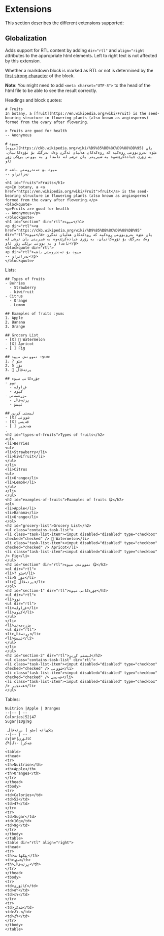 # Extensions

This section describes the different extensions supported:

## Globalization

Adds support for RTL content by adding `dir="rtl"` and `align="right` attributes to the appropriate html elements. Left
to right text is not affected by this extension.

Whether a markdown block is marked as RTL or not is determined by
the [first strong character](https://en.wikipedia.org/wiki/Bi-directional_text#Strong_characters) of the block.

**Note**: You might need to add `<meta charset="UTF-8">` to the head of the html file to be able to see the result
correctly.

Headings and block quotes:

```````````````````````````````` example
# Fruits
In botany, a [fruit](https://en.wikipedia.org/wiki/Fruit) is the seed-bearing structure in flowering plants (also known as angiosperms) formed from the ovary after flowering.

> Fruits are good for health
-- Anonymous

# میوە
[میوە](https://ckb.wikipedia.org/wiki/%D9%85%DB%8C%D9%88%DB%95) یان مێوە بەروبوومی ڕوەکیە کە ڕوەکەکان ھەڵیان ئەگرن وەک بەرگێک بۆ تۆوەکانیان، بە زۆری جیادەکرێتەوە بە شیرینی یان ترشی لە تامدا و بە بوونی بڕێکی زۆر ئاو

> میوە بۆ تەندروستی باشە
-- نەزانراو
.
<h1 id="fruits">Fruits</h1>
<p>In botany, a <a href="https://en.wikipedia.org/wiki/Fruit">fruit</a> is the seed-bearing structure in flowering plants (also known as angiosperms) formed from the ovary after flowering.</p>
<blockquote>
<p>Fruits are good for health
-- Anonymous</p>
</blockquote>
<h1 id="section" dir="rtl">میوە</h1>
<p dir="rtl"><a href="https://ckb.wikipedia.org/wiki/%D9%85%DB%8C%D9%88%DB%95" dir="rtl">میوە</a> یان مێوە بەروبوومی ڕوەکیە کە ڕوەکەکان ھەڵیان ئەگرن وەک بەرگێک بۆ تۆوەکانیان، بە زۆری جیادەکرێتەوە بە شیرینی یان ترشی لە تامدا و بە بوونی بڕێکی زۆر ئاو</p>
<blockquote dir="rtl">
<p dir="rtl">میوە بۆ تەندروستی باشە
-- نەزانراو</p>
</blockquote>
````````````````````````````````

Lists:

```````````````````````````````` example
## Types of fruits
- Berries
  - Strawberry
  - kiwifruit
- Citrus
  - Orange
  - Lemon

## Examples of fruits :yum:
1. Apple
2. Banana
3. Orange

## Grocery List
- [X] 􏿽 Watermelon
- [X] Apricot
- [ ] Fig 

## نموونەی میوە :yum:
1. ? سێو
2. 5 مۆز 
3. 􏿽 پرتەقاڵ

## جۆرەکانی میوە
- توو
  - فڕاولە
  - کیوی
- مزرەمەنی
  - پڕتەقاڵ
  - لیمۆ

## لیستی کڕین
- [X] شووتی
- [X] قەیسی
- [ ] هەنجیر
.
<h2 id="types-of-fruits">Types of fruits</h2>
<ul>
<li>Berries
<ul>
<li>Strawberry</li>
<li>kiwifruit</li>
</ul>
</li>
<li>Citrus
<ul>
<li>Orange</li>
<li>Lemon</li>
</ul>
</li>
</ul>
<h2 id="examples-of-fruits">Examples of fruits 😋</h2>
<ol>
<li>Apple</li>
<li>Banana</li>
<li>Orange</li>
</ol>
<h2 id="grocery-list">Grocery List</h2>
<ul class="contains-task-list">
<li class="task-list-item"><input disabled="disabled" type="checkbox" checked="checked" /> 􏿽 Watermelon</li>
<li class="task-list-item"><input disabled="disabled" type="checkbox" checked="checked" /> Apricot</li>
<li class="task-list-item"><input disabled="disabled" type="checkbox" /> Fig</li>
</ul>
<h2 id="section" dir="rtl">نموونەی میوە 😋</h2>
<ol dir="rtl">
<li>? سێو</li>
<li>5 مۆز</li>
<li>􏿽 پرتەقاڵ</li>
</ol>
<h2 id="section-1" dir="rtl">جۆرەکانی میوە</h2>
<ul dir="rtl">
<li>توو
<ul dir="rtl">
<li>فڕاولە</li>
<li>کیوی</li>
</ul>
</li>
<li>مزرەمەنی
<ul dir="rtl">
<li>پڕتەقاڵ</li>
<li>لیمۆ</li>
</ul>
</li>
</ul>
<h2 id="section-2" dir="rtl">لیستی کڕین</h2>
<ul class="contains-task-list" dir="rtl">
<li class="task-list-item"><input disabled="disabled" type="checkbox" checked="checked" /> شووتی</li>
<li class="task-list-item"><input disabled="disabled" type="checkbox" checked="checked" /> قەیسی</li>
<li class="task-list-item"><input disabled="disabled" type="checkbox" /> هەنجیر</li>
</ul>
````````````````````````````````

Tables:

```````````````````````````````` example
Nuitrion |Apple | Oranges
--|-- | --
Calories|52|47
Sugar|10g|9g

 پێکهاتە |سێو | پڕتەقاڵ
--|-- | --
کالۆری|٥٢|٤٧
شەکر| ١٠گ|٩گ
.
<table>
<thead>
<tr>
<th>Nuitrion</th>
<th>Apple</th>
<th>Oranges</th>
</tr>
</thead>
<tbody>
<tr>
<td>Calories</td>
<td>52</td>
<td>47</td>
</tr>
<tr>
<td>Sugar</td>
<td>10g</td>
<td>9g</td>
</tr>
</tbody>
</table>
<table dir="rtl" align="right">
<thead>
<tr>
<th>پێکهاتە</th>
<th>سێو</th>
<th>پڕتەقاڵ</th>
</tr>
</thead>
<tbody>
<tr>
<td>کالۆری</td>
<td>٥٢</td>
<td>٤٧</td>
</tr>
<tr>
<td>شەکر</td>
<td>١٠گ</td>
<td>٩گ</td>
</tr>
</tbody>
</table>
````````````````````````````````